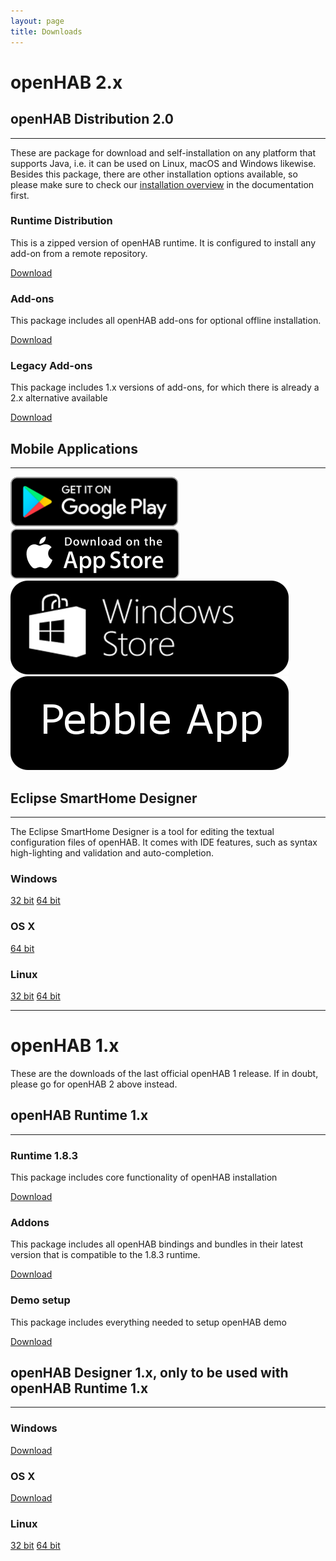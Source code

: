 ```yaml
---
layout: page
title: Downloads
---
```


# openHAB 2.x

## openHAB Distribution 2.0

---

These are package for download and self-installation on any platform that supports Java, i.e. it can be used on Linux, macOS and Windows likewise.
Besides this package, there are other installation options available, so please make sure to check our [installation overview](http://docs.openhab.org/installation/index.html) in the documentation first. 

<div class="row-fluid">
  <div class="span4">
    <h3 class="mediumIconH3"><span class="iconWrapper iconMedium"><i class="icon-globe" ></i></span>Runtime Distribution</h3>
    <p>This is a zipped version of openHAB runtime. It is configured to install any add-on from a remote repository.</p>
    <a class="btn btnSmall" href="https://bintray.com/openhab/mvn/download_file?file_path=org%2Fopenhab%2Fdistro%2Fopenhab%2F2.0.0%2Fopenhab-2.0.0.zip">Download</a>
  </div>
  <div class="span4">
    <h3 class="mediumIconH3"><span class="iconWrapper iconMedium"><i class="icon-resize-full-alt" ></i></span>Add-ons</h3>
    <p>This package includes all openHAB add-ons for optional offline installation.</p>
    <a class="btn btnSmall" href="https://bintray.com/openhab/mvn/download_file?file_path=org%2Fopenhab%2Fdistro%2Fopenhab-addons%2F2.0.0%2Fopenhab-addons-2.0.0.kar">Download</a>
  </div>
  <div class="span4">
    <h3 class="mediumIconH3"><span class="iconWrapper iconMedium"><i class="icon-star" ></i></span>Legacy Add-ons</h3>
    <p>This package includes 1.x versions of add-ons, for which there is already a 2.x alternative available</p>
    <a class="btn btnSmall" href="https://bintray.com/openhab/mvn/download_file?file_path=org%2Fopenhab%2Fdistro%2Fopenhab-addons-legacy%2F2.0.0%2Fopenhab-addons-legacy-2.0.0.kar">Download</a>
  </div>
</div>

## Mobile Applications

---

<div class="row-fluid">
  <div class="span3">
    <a href="https://play.google.com/store/apps/details?id=org.openhab.habdroid"><img class='app-link' height='80px' alt="Get it on Google Play" src="/assets/images/apps/android.svg"/></a></div>
  <div class="span3">
    <a href="https://itunes.apple.com/us/app/openhab/id492054521?mt=8"><img class='app-link' height='80px' src="/assets/images/apps/ios.svg"></a></div>
  <div class="span3">
    <a href="https://www.microsoft.com/de-de/store/p/openhab/9nmq39ctwxgt"><img class='app-link' src="/assets/images/apps/win10.png"></a></div>
  <div class="span3">
    <a href="https://apps.getpebble.com/en_US/application/5542604d45bf334314000098?query=openhab&section=watchapps"><img class='app-link' src="/assets/images/apps/pebble.png"></a></div>
</div>

## Eclipse SmartHome Designer

---

The Eclipse SmartHome Designer is a tool for editing the textual configuration files of openHAB. It comes with IDE features, such as syntax high-lighting and validation and auto-completion.

<div class="row-fluid">
  <div class="span4">
    <h3 class="mediumIconH3"><span class="iconWrapper iconMedium"><i class="fa fa-windows" ></i></span>Windows</h3>
    <a class="btn btnSmall" href="http://eclipse.org/downloads/download.php?file=/smarthome/releases/0.8.0/eclipsesmarthome-incubation-0.8.0-designer-win.zip">32 bit</a>
    <a class="btn btnSmall" href="http://eclipse.org/downloads/download.php?file=/smarthome/releases/0.8.0/eclipsesmarthome-incubation-0.8.0-designer-win64.zip">64 bit</a></div>
  <div class="span4">
    <h3 class="mediumIconH3"><span class="iconWrapper iconMedium"><i style="left: 15px" class="fa fa-apple"></i></span>OS X</h3>
    <a class="btn btnSmall" href="http://eclipse.org/downloads/download.php?file=/smarthome/releases/0.8.0/eclipsesmarthome-incubation-0.8.0-designer-macosx64.zip">64 bit</a></div>
  <div class="span4">
    <h3 class="mediumIconH3"><span class="iconWrapper iconMedium"><i style="left: 15px" class="fa fa-linux"></i></span>Linux</h3>
    <a class="btn btnSmall" href="http://eclipse.org/downloads/download.php?file=/smarthome/releases/0.8.0/eclipsesmarthome-incubation-0.8.0-designer-linux.zip">32 bit</a>
    <a class="btn btnSmall" href="http://eclipse.org/downloads/download.php?file=/smarthome/releases/0.8.0/eclipsesmarthome-incubation-0.8.0-designer-linux64.zip">64 bit</a></div>
</div>

---

# openHAB 1.x

These are the downloads of the last official openHAB 1 release. If in doubt, please go for openHAB 2 above instead.

## openHAB Runtime 1.x

---

<div class="row-fluid">
  <div class="span4">
    <h3 class="mediumIconH3"><span class="iconWrapper iconMedium"><i class="icon-globe" ></i></span>Runtime 1.8.3</h3>
    <p>This package includes core functionality of openHAB installation</p>
    <a class="btn btnSmall" href="https://bintray.com/artifact/download/openhab/bin/distribution-1.8.3-runtime.zip">Download</a>
  </div>
  <div class="span4">
    <h3 class="mediumIconH3"><span class="iconWrapper iconMedium"><i class="icon-resize-full-alt" ></i></span>Addons</h3>
    <p>This package includes all openHAB bindings and bundles in their latest version that is compatible to the 1.8.3 runtime.</p>
    <a class="btn btnSmall" href="https://bintray.com/openhab/mvn/download_file?file_path=org%2Fopenhab%2Fdistro%2Fopenhab%2F1.9.0%2Fopenhab-1.9.0-addons.zip">Download</a>
  </div>
  <div class="span4">
    <h3 class="mediumIconH3"><span class="iconWrapper iconMedium"><i class="icon-star" ></i></span>Demo setup</h3>
    <p>This package includes everything needed to setup openHAB demo</p>
    <a class="btn btnSmall" href="https://bintray.com/artifact/download/openhab/bin/distribution-1.8.3-demo.zip">Download</a>
  </div>
</div>


## openHAB Designer 1.x, only to be used with openHAB Runtime 1.x

---

<div class="row-fluid">
  <div class="span4">
    <h3 class="mediumIconH3"><span class="iconWrapper iconMedium"><i class="fa fa-windows" ></i></span>Windows</h3>
    <a class="btn btnSmall" href="https://bintray.com/artifact/download/openhab/bin/distribution-1.8.3-designer-win.zip">Download</a></div>
  <div class="span4">
    <h3 class="mediumIconH3"><span class="iconWrapper iconMedium"><i style="left: 15px" class="fa fa-apple"></i></span>OS X</h3>
    <a class="btn btnSmall" href="https://bintray.com/artifact/download/openhab/bin/distribution-1.8.3-designer-macosx64.zip">Download</a></div>
  <div class="span4">
    <h3 class="mediumIconH3"><span class="iconWrapper iconMedium"><i style="left: 15px" class="fa fa-linux"></i></span>Linux</h3>
    <a class="btn btnSmall" href="https://bintray.com/artifact/download/openhab/bin/distribution-1.8.3-designer-linux.zip">32 bit</a>
    <a class="btn btnSmall" href="https://bintray.com/artifact/download/openhab/bin/distribution-1.8.3-designer-linux64bit.zip">64 bit</a></div>
</div>
